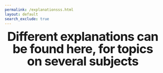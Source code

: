 ```yaml
---
permalink: /explanationsss.html
layout: default
search_exclude: true
---
```


<style type="text/css" media="screen">
  .container {
    margin: 10px auto;
    max-width: 600px;
    text-align: center;
  }
  h1 {
    margin: 15px 0;
    font-size: 40;
    line-height: 1;
    letter-spacing: -1px;
  }
</style>

<div class="container">
  <h1>Different explanations can be found here, for topics on several subjects</h1>
  <p></p>
</div>
